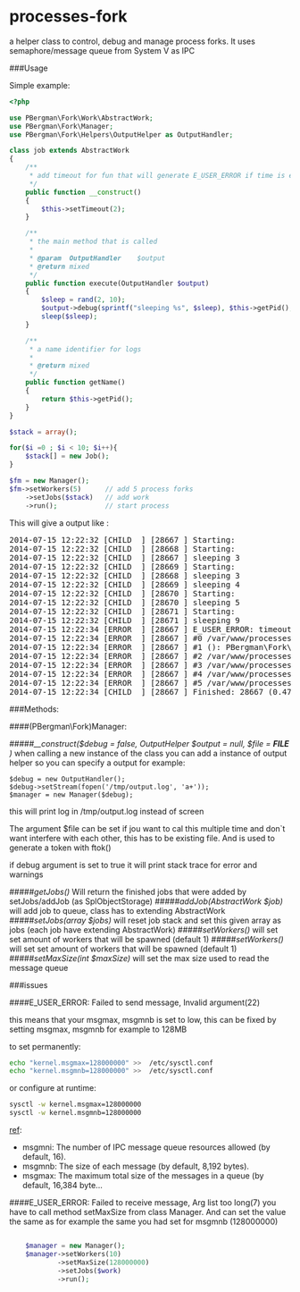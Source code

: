 processes-fork
=========

a helper class to control, debug and manage process forks. It uses semaphore/message queue from System V as IPC

###Usage

Simple example:

```php
<?php

use PBergman\Fork\Work\AbstractWork;
use PBergman\Fork\Manager;
use PBergman\Fork\Helpers\OutputHelper as OutputHandler;

class job extends AbstractWork
{
    /**
     * add timeout for fun that will generate E_USER_ERROR if time is exceeded
     */
    public function __construct()
    {
        $this->setTimeout(2);
    }

    /**
     * the main method that is called
     *
     * @param  OutputHandler    $output
     * @return mixed
     */
    public function execute(OutputHandler $output)
    {
        $sleep = rand(2, 10);
        $output->debug(sprintf("sleeping %s", $sleep), $this->getPid(), OutputHandler::PROCESS_CHILD);
        sleep($sleep);
    }

    /**
     * a name identifier for logs
     *
     * @return mixed
     */
    public function getName()
    {
        return $this->getPid();
    }
}

$stack = array();

for($i =0 ; $i < 10; $i++){
    $stack[] = new Job();
}

$fm = new Manager();
$fm->setWorkers(5)      // add 5 process forks
    ->setJobs($stack)   // add work
    ->run();            // start process

```

This will give a output like :
<pre>
2014-07-15 12:22:32 [CHILD  ] [28667 ] Starting:
2014-07-15 12:22:32 [CHILD  ] [28668 ] Starting:
2014-07-15 12:22:32 [CHILD  ] [28667 ] sleeping 3
2014-07-15 12:22:32 [CHILD  ] [28669 ] Starting:
2014-07-15 12:22:32 [CHILD  ] [28668 ] sleeping 3
2014-07-15 12:22:32 [CHILD  ] [28669 ] sleeping 4
2014-07-15 12:22:32 [CHILD  ] [28670 ] Starting:
2014-07-15 12:22:32 [CHILD  ] [28670 ] sleeping 5
2014-07-15 12:22:32 [CHILD  ] [28671 ] Starting:
2014-07-15 12:22:32 [CHILD  ] [28671 ] sleeping 9
2014-07-15 12:22:34 [ERROR  ] [28667 ] E_USER_ERROR: timeout exceeded: 2 second(s) on line 147 in file /var/www/processes-fork/src/PBergman/Fork/Work/Controller.php
2014-07-15 12:22:34 [ERROR  ] [28667 ] #0 /var/www/processes-fork/src/PBergman/Fork/Helpers/ErrorHelper.php(62): PBergman\Fork\Helpers\ErrorHelper->(printBackTrace)
2014-07-15 12:22:34 [ERROR  ] [28667 ] #1 (): PBergman\Fork\Helpers\ErrorHelper->(PBergman\Fork\Helpers\{closure})
2014-07-15 12:22:34 [ERROR  ] [28667 ] #2 /var/www/processes-fork/src/PBergman/Fork/Work/Controller.php(147): (trigger_error)
2014-07-15 12:22:34 [ERROR  ] [28667 ] #3 /var/www/processes-fork/src/PBergman/Fork/Work/Controller.php(67): PBergman\Fork\Work\Controller->(PBergman\Fork\Work\{closure})
2014-07-15 12:22:34 [ERROR  ] [28667 ] #4 /var/www/processes-fork/src/PBergman/Fork/Manager.php(76): PBergman\Fork\Work\Controller->(run)
2014-07-15 12:22:34 [ERROR  ] [28667 ] #5 /var/www/processes-fork/test.php(56): PBergman\Fork\Manager->(run)
2014-07-15 12:22:34 [CHILD  ] [28667 ] Finished: 28667 (0.47 MB/2.86 s)
</pre>

###Methods:

####(PBergman\Fork)Manager:

#####*__construct($debug = false, OutputHelper $output = null, $file = __FILE__ )*
when calling a new instance of the class you can add a instance of output helper
so you can specify a output for example:
```
$debug = new OutputHandler();
$debug->setStream(fopen('/tmp/output.log', 'a+'));
$manager = new Manager($debug);
```
this will print log in /tmp/output.log instead of screen

The argument $file can be set if jou want to cal this multiple time and don`t want interfere
with each other, this has to be existing file. And is used to generate a token with ftok()

if debug argument is set to true it will print stack trace for error and warnings

#####*getJobs()*
Will return the finished jobs that were added by setJobs/addJob (as SplObjectStorage)
#####*addJob(AbstractWork $job)*
will add job to queue, class has to extending AbstractWork
#####*setJobs(array $jobs)*
will reset job stack and set this given array as jobs (each job have extending AbstractWork)
#####*setWorkers()*
will set set amount of workers that will be spawned (default 1)
#####*setWorkers()*
will set set amount of workers that will be spawned (default 1)
#####*setMaxSize(int $maxSize)*
will set the max size used to read the message queue


###issues

####E_USER_ERROR: Failed to send message, Invalid argument(22)

this means that your msgmax, msgmnb is set to low, this can be fixed by setting msgmax, msgmnb for example to 128MB

to set permanently:

```bash
echo "kernel.msgmax=128000000" >>  /etc/sysctl.conf
echo "kernel.msgmnb=128000000" >>  /etc/sysctl.conf
```

or configure at runtime:

```bash
sysctl -w kernel.msgmax=128000000
sysctl -w kernel.msgmnb=128000000
```

[ref](https://access.redhat.com/articles/15423):
+ msgmni: The number of IPC message queue resources allowed (by default, 16).
+ msgmnb: The size of each message (by default, 8,192 bytes).
+ msgmax: The maximum total size of the messages in a queue (by default, 16,384 byte...


####E_USER_ERROR: Failed to receive message, Arg list too long(7)
you have to call method setMaxSize from class Manager. And can set the value the same as for example the
same you had set for msgmnb (128000000)

```php

    $manager = new Manager();
    $manager->setWorkers(10)
            ->setMaxSize(128000000)
            ->setJobs($work)
            ->run();

```
